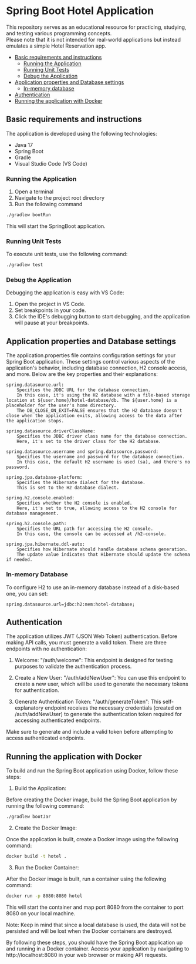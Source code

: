 # Spring Boot Hotel Application
This repository serves as an educational resource for practicing, studying, and testing various programming concepts. <br>
Please note that it is not intended for real-world applications but instead emulates a simple Hotel Reservation app.

- [Basic requirements and instructions](#basic-requirements-and-instructions)
    - [Running the Application](#running-the-application)
    - [Running Unit Tests](#runing-unit-tests)
    - [Debug the Application](#debug-the-application)
- [Application properties and Database settings](#application-properties-and-database-settings)
    - [In-memory database](#in-memory-database)
- [Authentication](#authentication)
- [Running the application with Docker](#running-the-application-with-docker)

## Basic requirements and instructions
The application is developed using the following technologies:

- Java 17
- Spring Boot
- Gradle
- Visual Studio Code (VS Code)

### Running the Application
1. Open a terminal
2. Navigate to the project root directory
3. Run the following command
``` bash
./gradlew bootRun
```
This will start the SpringBoot application.

### Running Unit Tests
To execute unit tests, use the following command: 
``` bash
./gradlew test
```

### Debug the Application
Debugging the application is easy with VS Code:
1. Open the project in VS Code.
2. Set breakpoints in your code.
3. Click the IDE's debugging button to start debugging, and the application will pause at your breakpoints.

## Application properties and Database settings
The application.properties file contains configuration settings for your Spring Boot application. These settings control various aspects of the application's behavior, including database connection, H2 console access, and more. Below are the key properties and their explanations:

    spring.datasource.url:
        Specifies the JDBC URL for the database connection.
        In this case, it's using the H2 database with a file-based storage location at ${user.home}/hotel-database/db. The ${user.home} is a placeholder for the user's home directory.
        The DB_CLOSE_ON_EXIT=FALSE ensures that the H2 database doesn't close when the application exits, allowing access to the data after the application stops.

    spring.datasource.driverClassName:
        Specifies the JDBC driver class name for the database connection.
        Here, it's set to the driver class for the H2 database.

    spring.datasource.username and spring.datasource.password:
        Specifies the username and password for the database connection.
        In this case, the default H2 username is used (sa), and there's no password.

    spring.jpa.database-platform:
        Specifies the Hibernate dialect for the database.
        This is set to the H2 database dialect.

    spring.h2.console.enabled:
        Specifies whether the H2 console is enabled.
        Here, it's set to true, allowing access to the H2 console for database management.

    spring.h2.console.path:
        Specifies the URL path for accessing the H2 console.
        In this case, the console can be accessed at /h2-console.

    spring.jpa.hibernate.ddl-auto:
        Specifies how Hibernate should handle database schema generation.
        The update value indicates that Hibernate should update the schema if needed.

### In-memory Database
To configure H2 to use an in-memory database instead of a disk-based one, you can set:
```
spring.datasource.url=jdbc:h2:mem:hotel-database;
```

## Authentication

The application utilizes JWT (JSON Web Token) authentication. Before making API calls, you must generate a valid token. There are three endpoints with no authentication:

1. Welcome:
        "/auth/welcome": This endpoint is designed for testing purposes to validate the authentication process.

2. Create a New User:
        "/auth/addNewUser": You can use this endpoint to create a new user, which will be used to generate the necessary tokens for authentication.

3. Generate Authentication Token:
        "/auth/generateToken": This self-explanatory endpoint receives the necessary credentials (created on /auth/addNewUser) to generate the authentication token required for accessing authenticated endpoints.

Make sure to generate and include a valid token before attempting to access authenticated endpoints.

## Running the application with Docker
To build and run the Spring Boot application using Docker, follow these steps:

1. Build the Application:
   
Before creating the Docker image, build the Spring Boot application by running the following command:
``` bash
./gradlew bootJar
```
2. Create the Docker Image:
   
Once the application is built, create a Docker image using the following command:
``` bash
docker build -t hotel .
```
3. Run the Docker Container:
   
After the Docker image is built, run a container using the following command:
``` bash
docker run -p 8080:8080 hotel
```
This will start the container and map port 8080 from the container to port 8080 on your local machine.

Note: Keep in mind that since a local database is used, the data will not be persisted and will be lost when the Docker containers are destroyed.

By following these steps, you should have the Spring Boot application up and running in a Docker container. Access your application by navigating to http://localhost:8080 in your web browser or making API requests.

